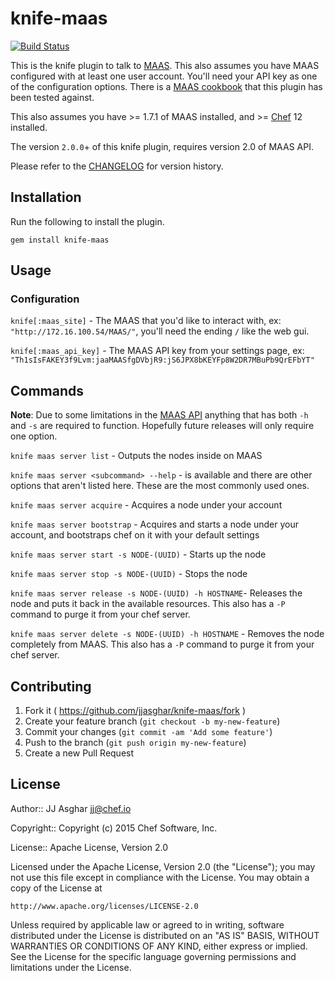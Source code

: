# knife-maas

[![Build Status](https://travis-ci.org/chef-partners/knife-maas.svg?branch=master)](https://travis-ci.org/chef-partners/knife-maas)

This is the knife plugin to talk to [MAAS](http://maas.ubuntu.com/). This also assumes you have MAAS
configured with at least one user account. You'll need your API key as one of the
configuration options. There is a [MAAS cookbook](https://supermarket.chef.io/cookbooks/maas) that
this plugin has been tested against.

This also assumes you have >= 1.7.1 of MAAS installed, and >= [Chef](http://chef.io) 12 installed.

The version `2.0.0`+ of this knife plugin, requires version 2.0 of MAAS API.

Please refer to the [CHANGELOG](CHANGELOG.md) for version history.

## Installation

Run the following to install the plugin.

```shell
gem install knife-maas
```

## Usage

### Configuration

`knife[:maas_site]` - The MAAS that you'd like to interact with, ex: `"http://172.16.100.54/MAAS/"`, you'll need the ending `/` like the web gui.

`knife[:maas_api_key]` - The MAAS API key from your settings page, ex: `"Th1sIsFAKEY3f9Lvm:jaaMAASfgDVbjR9:jS6JPX8bKEYFp8W2DR7MBuPb9QrEFbYT"`

## Commands

**Note**: Due to some limitations in the [MAAS API](http://maas.ubuntu.com/docs1.7/api.html) anything that has both `-h` and
`-s` are required to function. Hopefully future releases will only require one option.

`knife maas server list` - Outputs the nodes inside on MAAS

`knife maas server <subcommand> --help` - is available and there are other options that aren't listed here. These are the most commonly used ones.

`knife maas server acquire` - Acquires a node under your account

`knife maas server bootstrap` - Acquires and starts a node under your account, and bootstraps chef on it with your default settings

`knife maas server start -s NODE-(UUID)` - Starts up the node

`knife maas server stop -s NODE-(UUID)` - Stops the node

`knife maas server release -s NODE-(UUID) -h HOSTNAME`- Releases the node and puts it back in the available resources. This also has a `-P` command to purge it from your chef server.

`knife maas server delete -s NODE-(UUID) -h HOSTNAME` - Removes the node completely from MAAS. This also has a `-P` command to purge it from your chef server.

## Contributing

1. Fork it ( https://github.com/jjasghar/knife-maas/fork )
2. Create your feature branch (`git checkout -b my-new-feature`)
3. Commit your changes (`git commit -am 'Add some feature'`)
4. Push to the branch (`git push origin my-new-feature`)
5. Create a new Pull Request

## License
Author:: JJ Asghar <jj@chef.io>

Copyright:: Copyright (c) 2015 Chef Software, Inc.

License:: Apache License, Version 2.0

Licensed under the Apache License, Version 2.0 (the "License"); you may not use
this file except in compliance with the License. You may obtain a copy of the License at

```
http://www.apache.org/licenses/LICENSE-2.0
```

Unless required by applicable law or agreed to in writing, software distributed under the
License is distributed on an "AS IS" BASIS, WITHOUT WARRANTIES OR CONDITIONS OF ANY KIND,
either express or implied. See the License for the specific language governing permissions
and limitations under the License.
